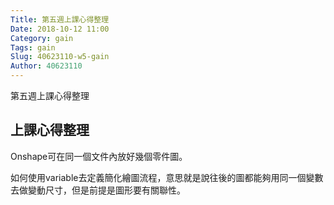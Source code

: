 ```yaml
---
Title: 第五週上課心得整理
Date: 2018-10-12 11:00
Category: gain
Tags: gain
Slug: 40623110-w5-gain
Author: 40623110
---
```


第五週上課心得整理

<!-- PELICAN_END_SUMMARY -->

上課心得整理
----

Onshape可在同一個文件內放好幾個零件圖。

如何使用variable去定義簡化繪圖流程，意思就是說往後的圖都能夠用同一個變數去做變動尺寸，但是前提是圖形要有關聯性。
